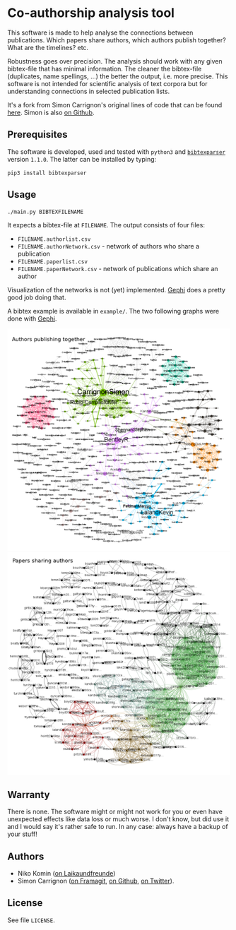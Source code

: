 # Co-authorship analysis tool

This software is made to help analyse the connections between
publications. Which papers share authors, which authors publish
together?  What are the timelines? etc.

Robustness goes over precision. The analysis should work with any
given bibtex-file that has minimal information.  The cleaner the
bibtex-file (duplicates, name spellings, ...) the better the output,
i.e. more precise. This software is not intended for scientific
analysis of text corpora but for understanding connections in selected
publication lists.

It's a fork from  Simon Carrignon's original lines of code that can be
found [here](https://framagit.org/sc/pybibnet). Simon is also [on Github](https://github.com/simoncarrignon).

## Prerequisites

The software is developed, used and tested with `python3` and
[`bibtexparser`](https://github.com/sciunto-org/python-bibtexparser)
version `1.1.0`. The latter can be installed by typing:

    pip3 install bibtexparser


## Usage

```bash
./main.py BIBTEXFILENAME
```

It expects a bibtex-file at `FILENAME`. The output consists of four
files:

  * `FILENAME.authorlist.csv`
  * `FILENAME.authorNetwork.csv` - network of authors who share a publication
  * `FILENAME.paperlist.csv`
  * `FILENAME.paperNetwork.csv` - network of publications which share an author

Visualization of the networks is not (yet)
implemented. [Gephi](https://gephi.org/) does a pretty good job doing
that.


A bibtex example is available in `example/`. The two following graphs were done with [Gephi](https://gephi.org/).

![Co-author network of phd.bib](example/phdAuthorNET.png)
![Co-paper network of phd.bib](example/phdPaperNET.png)


## Warranty

There is none. The software might or might not work for you or even
have unexpected effects like data loss or much worse. I don't know,
but did use it and I would say it's rather safe to run. In any case:
always have a backup of your stuff!

## Authors

  * Niko Komin ([on Laikaundfreunde](http://www.laikaundfreunde.de/niko-komin))
  * Simon Carrignon ([on Framagit](https://framagit.org/sc), [on Github](https://github.com/simoncarrignon), [on Twitter](https://twitter.com/SimonCarrignon/)).


## License

See file `LICENSE`.
